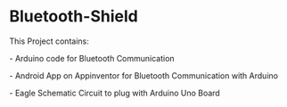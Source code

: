 # Bluetooth-Shield
<p>This Project contains:</p>
<p>- Arduino code for Bluetooth Communication</p>
<p>- Android App on Appinventor for Bluetooth Communication with Arduino</p>
<p>- Eagle Schematic Circuit to plug with Arduino Uno Board</p>
